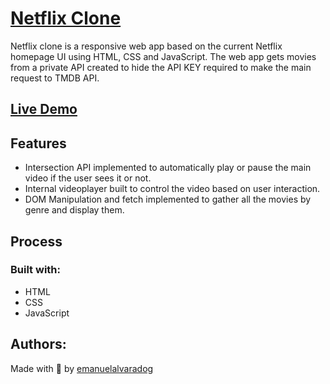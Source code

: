 # [Netflix Clone](https://emalvaradog.github.io/netflix-clone/)

Netflix clone is a responsive web app based on the current Netflix homepage UI using HTML, CSS and JavaScript. The web app gets movies from a private API created to hide the API KEY required to make the main request to TMDB API.

## [Live Demo](https://emalvaradog.github.io/netflix-clone/)

## Features

- Intersection API implemented to automatically play or pause the main video if the user sees it or not.
- Internal videoplayer built to control the video based on user interaction.
- DOM Manipulation and fetch implemented to gather all the movies by genre and display them.

## Process

### Built with:

- HTML
- CSS
- JavaScript

## Authors:

Made with 💜 by [emanuelalvaradog](https://github.com/emalvaradog)
